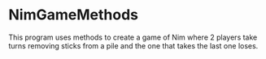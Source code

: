 # NimGameMethods

This program uses methods to create a game of Nim where 2 players
take turns removing sticks from a pile and the one that takes the
last one loses.
